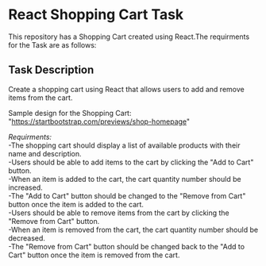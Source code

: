 # React Shopping Cart Task 

This repository has a Shopping Cart created using React.The requirments for the Task are as follows:       

## Task Description
Create a shopping cart using React that allows users to add and remove items from the cart.   

Sample design for the Shopping Cart:   
"https://startbootstrap.com/previews/shop-homepage"

*Requirments:*   
-The shopping cart should display a list of available products with their name and description.   
-Users should be able to add items to the cart by clicking the "Add to Cart" button.   
-When an item is added to the cart, the cart quantity number should be increased.   
-The "Add to Cart" button should be changed to the "Remove from Cart" button once the item is added to the cart.   
-Users should be able to remove items from the cart by clicking the "Remove from Cart" button.   
-When an item is removed from the cart, the cart quantity number should be decreased.   
-The "Remove from Cart" button should be changed back to the "Add to Cart" button once the item is removed from the cart.   


